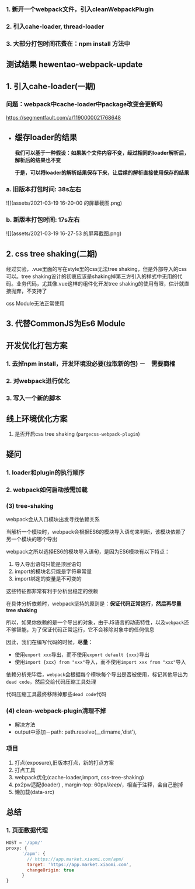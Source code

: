 ### 1. 新开一个webpack文件，引入cleanWebpackPlugin

### 2. 引入cahe-loader, thread-loader

### 3. 大部分打包时间花费在：npm install 方法中







## 测试结果  hewentao-webpack-update

## 1. 引入cahe-loader(一期)

###   问题：webpack中cache-loader中package改变会更新吗

  https://segmentfault.com/a/1190000021768648

- ## 缓存loader的结果

  **我们可以基于一种假设：如果某个文件内容不变，经过相同的loader解析后，解析后的结果也不变**

  **于是，可以将loader的解析结果保存下来，让后续的解析直接使用保存的结果**

###  a.  旧版本打包时间: 38s左右

![](assets/2021-03-19 16-20-00 的屏幕截图.png)

### b.  新版本打包时间: 17s左右

![](assets/2021-03-19 16-27-53 的屏幕截图.png)



## 2. css tree shaking(二期)

经过实验，.vue里面的写在style里的css无法tree shaking，但是外部导入的css可以。tree shaking设计的初衷应该是shaking掉第三方引入的样式中无用的代码。业务代码，尤其像.vue这样的组件化开发tree shaking的使用有限，估计就直接抛弃，不支持了

css Module无法正常使用

## 3. 代替CommonJS为Es6 Module



## 开发优化打包方案

### 1. 去掉npm install，开发环境没必要(拉取新的包)  －　需要商榷

### 2. 对webpack进行优化　

### 3. 写入一个新的脚本



## 线上环境优化方案

1. 是否开启css tree shaking (`purgecss-webpack-plugin`)



## 疑问

### 1. loader和plugin的执行顺序

### 2. webpack如何启动按需加载



### (3) tree-shaking

webpack会从入口模块出发寻找依赖关系

当解析一个模块时，webpack会根据ES6的模块导入语句来判断，该模块依赖了另一个模块的哪个导出

webpack之所以选择ES6的模块导入语句，是因为ES6模块有以下特点：

1. 导入导出语句只能是顶层语句
2. import的模块名只能是字符串常量
3. import绑定的变量是不可变的

这些特征都非常有利于分析出稳定的依赖

在具体分析依赖时，webpack坚持的原则是：**保证代码正常运行，然后再尽量tree shaking**

所以，如果你依赖的是一个导出的对象，由于JS语言的动态特性，以及`webpack`还不够智能，为了保证代码正常运行，它不会移除对象中的任何信息

因此，我们在编写代码的时候，**尽量**：

- 使用`export xxx`导出，而不使用`export default {xxx}`导出
- 使用`import {xxx} from "xxx"`导入，而不使用`import xxx from "xxx"`导入

依赖分析完毕后，`webpack`会根据每个模块每个导出是否被使用，标记其他导出为`dead code`，然后交给代码压缩工具处理

代码压缩工具最终移除掉那些`dead code`代码

### (4) clean-webpack-plugin清理不掉

- 解决方法
- output中添加－path: path.resolve(__dirname,'dist'),











### 项目

1. 打点(exposure),旧版本打点，新的打点方案
2. 打点工具
3. webpack优化(cache-loader,import, css-tree-shaking)
4. px2pw适配(loader) , margin-top: 60px/*keep*/，相当于注释，会自己删掉
5. 懒加载(data-src)





## 总结

### 1. 页面数据代理

```js
HOST = '/apm/'
proxy: {
      '/apm': {
        // https://app.market.xiaomi.com/apm/
        target: 'https://app.market.xiaomi.com',
        changeOrigin: true
      }
}
```









